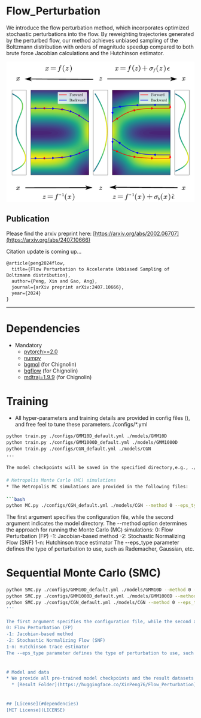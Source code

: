 # Flow_Perturbation
We introduce the flow perturbation method, which incorporates optimized stochastic perturbations into the flow. By reweighting trajectories generated by the perturbed flow, our method achieves
unbiased sampling of the Boltzmann distribution with orders of magnitude speedup compared to both brute force
Jacobian calculations and the Hutchinson estimator. 

![Flow Perturbation](./data/ODE_pf.png "Title")

Publication
-----------
Please find the arxiv preprint here:
[https://arxiv.org/abs/2002.06707](https://arxiv.org/abs/2407.10666)

Citation update is coming up...
```
@article{peng2024flow,
  title={Flow Perturbation to Accelerate Unbiased Sampling of Boltzmann distribution},
  author={Peng, Xin and Gao, Ang},
  journal={arXiv preprint arXiv:2407.10666},
  year={2024}
}
```
***
# Dependencies
* Mandatory
  * [pytorch>=2.0](https://github.com/pytorch/pytorch)
  * [numpy](https://github.com/numpy/numpy)
  * [bgmol](https://github.com/noegroup/bgmol) (for  Chignolin)
  * [bgflow](https://github.com/noegroup/bgmol) (for  Chignolin)
  * [mdtraj=1.9.9](https://github.com/mdtraj/mdtraj) (for  Chignolin)

# Training
* All hyper-parameters and training details are provided in config files (), and free feel to tune these parameters../configs/*.yml
  
```bash
python train.py ./configs/GMM10D_default.yml ./models/GMM10D
python train.py ./configs/GMM1000D_default.yml ./models/GMM1000D
python train.py ./configs/CGN_default.yml ./models/CGN
...

The model checkpoints will be saved in the specified directory,e.g., ./models/GMM10D

# Metropolis Monte Carlo (MC) simulations
* The Metropolis MC simulations are provided in the following files:

```bash
python MC.py ./configs/CGN_default.yml ./models/CGN --method 0 --eps_type Rademacher
```

The first argument specifies the configuration file, while the second argument indicates the model directory. The --method option determines the approach for running the Monte Carlo (MC) simulations:
0: Flow Perturbation (FP)
-1: Jacobian-based method
-2: Stochastic Normalizing Flow (SNF)
1-n: Hutchinson trace estimator
The --eps_type parameter defines the type of perturbation to use, such as Rademacher, Gaussian, etc.

# Sequential Monte Carlo (SMC)

```bash
python SMC.py ./configs/GMM10D_default.yml ./models/GMM10D --method 0 --eps_type Rademacher
python SMC.py ./configs/GMM1000D_default.yml ./models/GMM1000D --method 0 --eps_type Rademacher
python SMC.py ./configs/CGN_default.yml ./models/CGN --method 0 --eps_type Rademacher
'''

The first argument specifies the configuration file, while the second argument indicates the model directory. The --method option determines the approach for running the Monte Carlo (MC) simulations:
0: Flow Perturbation (FP)
-1: Jacobian-based method
-2: Stochastic Normalizing Flow (SNF)
1-n: Hutchinson trace estimator
The --eps_type parameter defines the type of perturbation to use, such as Rademacher, Gaussian, etc.


# Model and data
* We provide all pre-trained model checkpoints and the result datasets presented in the paper. The resources are hosted on Hugging Face:
  * [Result Folder](https://huggingface.co/XinPeng76/Flow_Perturbation)


## [License](#dependencies)
[MIT License](LICENSE)
